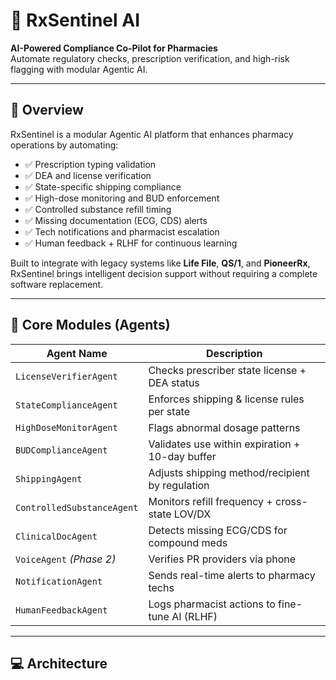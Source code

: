 # 🧠 RxSentinel AI

**AI-Powered Compliance Co-Pilot for Pharmacies**  
Automate regulatory checks, prescription verification, and high-risk flagging with modular Agentic AI.

---

## 🚀 Overview

RxSentinel is a modular Agentic AI platform that enhances pharmacy operations by automating:

- ✅ Prescription typing validation
- ✅ DEA and license verification
- ✅ State-specific shipping compliance
- ✅ High-dose monitoring and BUD enforcement
- ✅ Controlled substance refill timing
- ✅ Missing documentation (ECG, CDS) alerts
- ✅ Tech notifications and pharmacist escalation
- ✅ Human feedback + RLHF for continuous learning

Built to integrate with legacy systems like **Life File**, **QS/1**, and **PioneerRx**, RxSentinel brings intelligent decision support without requiring a complete software replacement.

---

## 🧩 Core Modules (Agents)

| Agent Name                    | Description |
|------------------------------|-------------|
| `LicenseVerifierAgent`       | Checks prescriber state license + DEA status |
| `StateComplianceAgent`       | Enforces shipping & license rules per state |
| `HighDoseMonitorAgent`       | Flags abnormal dosage patterns |
| `BUDComplianceAgent`         | Validates use within expiration + 10-day buffer |
| `ShippingAgent`              | Adjusts shipping method/recipient by regulation |
| `ControlledSubstanceAgent`   | Monitors refill frequency + cross-state LOV/DX |
| `ClinicalDocAgent`           | Detects missing ECG/CDS for compound meds |
| `VoiceAgent` *(Phase 2)*     | Verifies PR providers via phone |
| `NotificationAgent`          | Sends real-time alerts to pharmacy techs |
| `HumanFeedbackAgent`         | Logs pharmacist actions to fine-tune AI (RLHF) |

---

## 💻 Architecture

